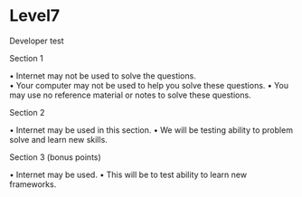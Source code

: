# Level7
Developer test 

Section 1
	
•	Internet may not be used to solve the questions.	
•	Your computer may not be used to help you solve these questions.
•	You may use no reference material or notes to solve these questions.


Section 2

•	Internet may be used in this section.
•	We will be testing ability to problem solve and learn new skills.


Section 3 (bonus points)

•	Internet may be used.
•	This will be to test ability to learn new frameworks.
